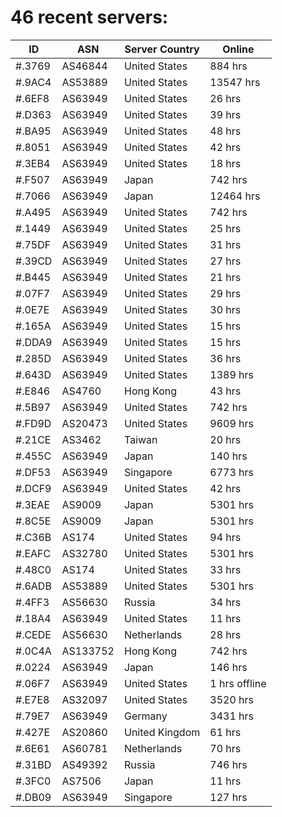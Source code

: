 # 46 recent servers:

| ID | ASN | Server Country | Online |
| ------ | ------ | ------ | ------ |
| #.3769 | AS46844 | United States | 884 hrs |
| #.9AC4 | AS53889 | United States | 13547 hrs |
| #.6EF8 | AS63949 | United States | 26 hrs |
| #.D363 | AS63949 | United States | 39 hrs |
| #.BA95 | AS63949 | United States | 48 hrs |
| #.8051 | AS63949 | United States | 42 hrs |
| #.3EB4 | AS63949 | United States | 18 hrs |
| #.F507 | AS63949 | Japan | 742 hrs |
| #.7066 | AS63949 | Japan | 12464 hrs |
| #.A495 | AS63949 | United States | 742 hrs |
| #.1449 | AS63949 | United States | 25 hrs |
| #.75DF | AS63949 | United States | 31 hrs |
| #.39CD | AS63949 | United States | 27 hrs |
| #.B445 | AS63949 | United States | 21 hrs |
| #.07F7 | AS63949 | United States | 29 hrs |
| #.0E7E | AS63949 | United States | 30 hrs |
| #.165A | AS63949 | United States | 15 hrs |
| #.DDA9 | AS63949 | United States | 15 hrs |
| #.285D | AS63949 | United States | 36 hrs |
| #.643D | AS63949 | United States | 1389 hrs |
| #.E846 | AS4760 | Hong Kong | 43 hrs |
| #.5B97 | AS63949 | United States | 742 hrs |
| #.FD9D | AS20473 | United States | 9609 hrs |
| #.21CE | AS3462 | Taiwan | 20 hrs |
| #.455C | AS63949 | Japan | 140 hrs |
| #.DF53 | AS63949 | Singapore | 6773 hrs |
| #.DCF9 | AS63949 | United States | 42 hrs |
| #.3EAE | AS9009 | Japan | 5301 hrs |
| #.8C5E | AS9009 | Japan | 5301 hrs |
| #.C36B | AS174 | United States | 94 hrs |
| #.EAFC | AS32780 | United States | 5301 hrs |
| #.48C0 | AS174 | United States | 33 hrs |
| #.6ADB | AS53889 | United States | 5301 hrs |
| #.4FF3 | AS56630 | Russia | 34 hrs |
| #.18A4 | AS63949 | United States | 11 hrs |
| #.CEDE | AS56630 | Netherlands | 28 hrs |
| #.0C4A | AS133752 | Hong Kong | 742 hrs |
| #.0224 | AS63949 | Japan | 146 hrs |
| #.06F7 | AS63949 | United States | 1 hrs offline |
| #.E7E8 | AS32097 | United States | 3520 hrs |
| #.79E7 | AS63949 | Germany | 3431 hrs |
| #.427E | AS20860 | United Kingdom | 61 hrs |
| #.6E61 | AS60781 | Netherlands | 70 hrs |
| #.31BD | AS49392 | Russia | 746 hrs |
| #.3FC0 | AS7506 | Japan | 11 hrs |
| #.DB09 | AS63949 | Singapore | 127 hrs |

